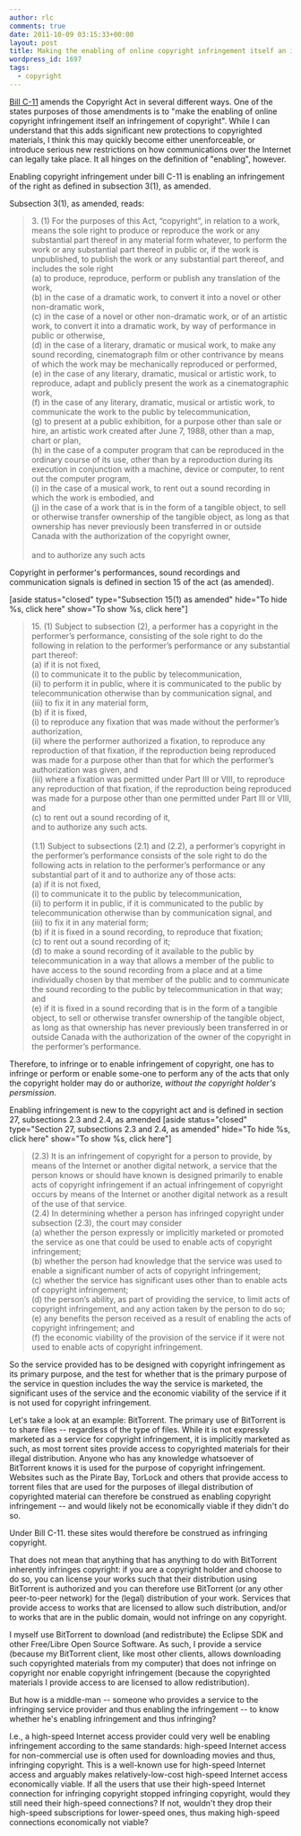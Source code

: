 ```yaml
---
author: rlc
comments: true
date: 2011-10-09 03:15:33+00:00
layout: post
title: Making the enabling of online copyright infringement itself an infringement of copyright
wordpress_id: 1697
tags:
  - copyright
---
```


[Bill C-11](https://web.archive.org/web/20111221034832/http://www.parl.gc.ca/LegisInfo/BillDetails.aspx?billId=5134851&Language=E&Mode=1) amends the Copyright Act in several different ways. One of the states purposes of those amendments is to "make the enabling of online copyright infringement itself an infringement of copyright". While I can understand that this adds significant new protections to copyrighted materials, I think this may quickly become either unenforceable, or introduce serious new restrictions on how communications over the Internet can legally take place. It all hinges on the definition of "enabling", however.

<!--more-->

Enabling copyright infringement under bill C-11 is enabling an infringement of the right as defined in subsection 3(1), as amended.

Subsection 3(1), as amended, reads:

<blockquote>3. (1) For the purposes of this Act, “copyright”, in relation to a work, means the sole right to produce or reproduce the work or any substantial part thereof in any material form whatever, to perform the work or any substantial part thereof in public or, if the work is unpublished, to publish the work or any substantial part thereof, and includes the sole right<br/>
(a) to produce, reproduce, perform or publish any translation of the work,<br/>
(b) in the case of a dramatic work, to convert it into a novel or other non-dramatic work,<br/>
(c) in the case of a novel or other non-dramatic work, or of an artistic work, to convert it into a dramatic work, by way of performance in public or otherwise,<br/>
(d) in the case of a literary, dramatic or musical work, to make any sound recording, cinematograph film or other contrivance by means of which the work may be mechanically reproduced or performed,<br/>
(e) in the case of any literary, dramatic, musical or artistic work, to reproduce, adapt and publicly present the work as a cinematographic work,<br/>
(f) in the case of any literary, dramatic, musical or artistic work, to communicate the work to the public by telecommunication,<br/>
(g) to present at a public exhibition, for a purpose other than sale or hire, an artistic work created after June 7, 1988, other than a map, chart or plan,<br/>
(h) in the case of a computer program that can be reproduced in the ordinary course of its use, other than by a reproduction during its execution in conjunction with a machine, device or computer, to rent out the computer program,<br/>
(i) in the case of a musical work, to rent out a sound recording in which the work is embodied, and<br/>
(j) in the case of a work that is in the form of a tangible object, to sell or otherwise transfer ownership of the tangible object, as long as that ownership has never previously been transferred in or outside Canada with the authorization of the copyright owner,<br/>
<br/>
and to authorize any such acts</blockquote>

Copyright in performer's performances, sound recordings and communication signals is defined in section 15 of the act (as amended).

[aside status="closed" type="Subsection 15(1) as amended" hide="To hide %s, click here" show="To show %s, click here"]

<blockquote>15. (1) Subject to subsection (2), a performer has a copyright in the performer’s performance, consisting of the sole right to do the following in relation to the performer’s performance or any substantial part thereof:<br/>
(a) if it is not fixed,<br/>
(i) to communicate it to the public by telecommunication,<br/>
(ii) to perform it in public, where it is communicated to the public by telecommunication otherwise than by communication signal, and<br/>
(iii) to fix it in any material form,<br/>
(b) if it is fixed,<br/>
(i) to reproduce any fixation that was made without the performer’s authorization,<br/>
(ii) where the performer authorized a fixation, to reproduce any reproduction of that fixation, if the reproduction being reproduced was made for a purpose other than that for which the performer’s authorization was given, and<br/>
(iii) where a fixation was permitted under Part III or VIII, to reproduce any reproduction of that fixation, if the reproduction being reproduced was made for a purpose other than one permitted under Part III or VIII, and<br/>
(c) to rent out a sound recording of it,<br/>
and to authorize any such acts.<br/>
<br/>
(1.1) Subject to subsections (2.1) and (2.2), a performer’s copyright in the performer’s performance consists of the sole right to do the following acts in relation to the performer’s performance or any substantial part of it and to authorize any of those acts:<br/>
(a) if it is not fixed,<br/>
(i) to communicate it to the public by telecommunication,<br/>
(ii) to perform it in public, if it is communicated to the public by telecommunication otherwise than by communication signal, and<br/>
(iii) to fix it in any material form;<br/>
(b) if it is fixed in a sound recording, to reproduce that fixation;<br/>
(c) to rent out a sound recording of it;<br/>
(d) to make a sound recording of it available to the public by telecommunication in a way that allows a member of the public to have access to the sound recording from a place and at a time individually chosen by that member of the public and to communicate the sound recording to the public by telecommunication in that way; and<br/>
(e) if it is fixed in a sound recording that is in the form of a tangible object, to sell or otherwise transfer ownership of the tangible object, as long as that ownership has never previously been transferred in or outside Canada with the authorization of the owner of the copyright in the performer’s performance.</blockquote>

Therefore, to infringe or to enable infringement of copyright, one has to infringe or perform or enable some-one to perform any of the acts that only the copyright holder may do or authorize, _without the copyright holder's persmission_.

Enabling infringement is new to the copyright act and is defined in section 27, subsections 2.3 and 2.4, as amended [aside status="closed" type="Section 27, subsections 2.3 and 2.4, as amended" hide="To hide %s, click here" show="To show %s, click here"]

<blockquote>(2.3) It is an infringement of copyright for a person to provide, by means of the Internet or another digital network, a service that the person knows or should have known is designed primarily to enable acts of copyright infringement if an actual infringement of copyright occurs by means of the Internet or another digital network as a result of the use of that service.<br/>
(2.4) In determining whether a person has infringed copyright under subsection (2.3), the court may consider<br/>
(a) whether the person expressly or implicitly marketed or promoted the service as one that could be used to enable acts of copyright infringement;<br/>
(b) whether the person had knowledge that the service was used to enable a significant number of acts of copyright infringement;<br/>
(c) whether the service has significant uses other than to enable acts of copyright infringement;<br/>
(d) the person’s ability, as part of providing the service, to limit acts of copyright infringement, and any action taken by the person to do so;<br/>
(e) any benefits the person received as a result of enabling the acts of copyright infringement; and<br/>
(f) the economic viability of the provision of the service if it were not used to enable acts of copyright infringement.</blockquote>

So the service provided has to be designed with copyright infringement as its primary purpose, and the test for whether that is the primary purpose of the service in question includes the way the service is marketed, the significant uses of the service and the economic viability of the service if it is not used for copyright infringement.

Let's take a look at an example: BitTorrent. The primary use of BitTorrent is to share files -- regardless of the type of files. While it is not expressly marketed as a service for copyright infringement, it is implicitly marketed as such, as most torrent sites provide access to copyrighted materials for their illegal distribution. Anyone who has any knowledge whatsoever of BitTorrent knows it is used for the purpose of copyright infringement. Websites such as the Pirate Bay, TorLock and others that provide access to torrent files that are used for the purposes of illegal distribution of copyrighted material can therefore be construed as enabling copyright infringement -- and would likely not be economically viable if they didn't do so.

Under Bill C-11. these sites would therefore be construed as infringing copyright.

That does not mean that anything that has anything to do with BitTorrent inherently infringes copyright: if you are a copyright holder and choose to do so, you can license your works such that their distribution using BitTorrent is authorized and you can therefore use BitTorrent (or any other peer-to-peer network) for the (legal) distribution of your work. Services that provide access to works that are licensed to allow such distribution, and/or to works that are in the public domain, would not infringe on any copyright.

I myself use BitTorrent to download (and redistribute) the Eclipse SDK and other Free/Libre Open Source Software. As such, I provide a service (because my BitTorrent client, like most other clients, allows downloading such copyrighted materials from my computer) that does not infringe on copyright nor enable copyright infringement (because the copyrighted materials I provide access to are licensed to allow redistribution).

But how is a middle-man -- someone who provides a service to the infringing service provider and thus enabling the infringement -- to know whether he's enabling infringement and thus infringing?

I.e., a high-speed Internet access provider could very well be enabling infringement according to the same standards: high-speed Internet access for non-commercial use is often used for downloading movies and thus, infringing copyright. This is a well-known use for high-speed Internet access and arguably makes relatively-low-cost high-speed Internet access economically viable. If all the users that use their high-speed Internet connection for infringing copyright stopped infringing copyright, would they still need their high-speed connections? If not, wouldn't they drop their high-speed subscriptions for lower-speed ones, thus making high-speed connections economically not viable?
